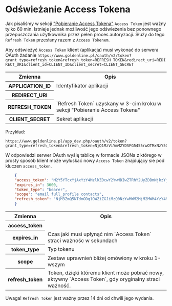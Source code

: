 # Odświeżanie Access Tokena

Jak pisaliśmy w sekcji ["Pobieranie Access Tokena"](../authorization/retrieving_access_token.md) `Access Token` jest ważny tylko 60 min. Istnieje jednak możliwość jego odświeżenia bez ponownego przepuszczania użytkownika przez pełen proces autoryzacji. Służy do tego `Refresh Token` przesłany razem z `Access Tokenem`.

Aby odświeżyć `Access Token` klient (aplikacja) musi wykonać do serwera OAuth żadanie `https://www.goldenline.pl/oauth/v2/token?grant_type=refresh_token&refresh_token=REFRESH_TOKEN&redirect_uri=REDIRECT_URI&client_id=CLIENT_ID&client_secret=CLIENT_SECRET`

<table>
        <tr>
            <th>Zmienna</th>
            <th>Opis</th>
        </tr>
        <tr>
            <th>APPLICATION_ID</th>
            <td>Identyfikator aplikacji</td>
        </tr>
        <tr>
            <th>REDIRECT_URI</th>
            <td></td>
        </tr>
        <tr>
            <th>REFRESH_TOKEN</th>
            <td>`Refresh Token` uzyskany w 3-cim kroku w sekcji "Pobieranie Access Tokena"</td>
        </tr>
        <tr>
            <th>CLIENT_SECRET</th>
            <td>Sekret aplikacji</td>
        </tr>
</table>

Przykład:

```
https://www.goldenline.pl/app_dev.php/oauth/v2/token?grant_type=refresh_token&refresh_token=NjQ1MzViYmM2YDSFG5455rwOTMxNzY5OWEyOGRiMDhlNzJhZGFkNDFmYjBkNmYzMmI0YjJjMTFhNGI3MTlkZA&redirect_uri=http://www.example.com&client_id=1_5fw8bn7dk084ffgE4kc0o80wsw0wskcck08wc4gow080cwc0gw&client_secret=58ceu78y1joc0owk0wdgr8040skk4ksoc8g0840ww
```

W odpowiedzi serwer OAuth wyślę tablicę w formacie JSONa z którego w prosty sposób klient może wyłuskać nowy `Access Token` znajdujący sie pod kluczen `access_token`.

```json
    {
    "access_token": "M2Y5YTcxYjAxYzY4MzlkZDcwY2YwMDIwZTRhY2UyZDBmNjkzYjgyMDhkYzI4YzMxOTcyMjBkODcwNzQ1YmRiMw",
    "expires_in": 3600,
    "token_type": "bearer",
    "scope": "email full_profile contacts",
    "refresh_token": "NjM3ZmQ5NTdmODg1OWZiZGJiMzQ0NzYwMWM2MjM2MWM4YzY4MDY1YmUwYmQ0YjY0NzhhYzQ0ODcwZTJlNzYxZA"
    }
```

<table>
        <tr>
            <th>Zmienna</th>
            <th>Opis</th>
        </tr>
        <tr>
            <th>access_token</th>
            <td></td>
        </tr>
        <tr>
            <th>expires_in</th>
            <td>Czas jaki musi upłynąć nim `Access Token` straci ważnośc w sekundach</td>
        </tr>
        <tr>
            <th>token_type</th>
            <td>Typ tokenu</td>
        </tr>
        <tr>
            <th>scope</th>
            <td>Zestaw uprawnień bliżej omówiony w kroku 1-wszym</td>
        </tr>
        <tr>
            <th>refresh_token</th>
            <td>Token, dzięki któremu klient może pobrać nowy, aktywny `Access Token`, gdy oryginalny straci ważność.</td>
        </tr>
</table>

Uwaga! `Refresh Token` jest ważny przez 14 dni od chwili jego wydania.
